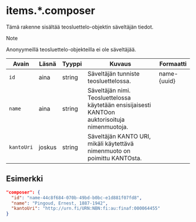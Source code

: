 # items.\*.composer

Tämä rakenne sisältää teosluettelo-objektin säveltäjän tiedot.

> [!NOTE]
>  Anonyymeillä teosluettelo-objekteilla ei ole säveltäjää.

| Avain | Läsnä | Tyyppi | Kuvaus | Formaatti |
| --- | --- | --- | --- | --- |
| `id` | aina | string | Säveltäjän tunniste teosluettelossa. | name-{uuid} |
| `name` | aina | string | Säveltäjän nimi. Teosluettelossa käytetään ensisijaisesti KANTOon auktorisoituja nimenmuotoja. | |
| `kantoUri` | joskus | string | Säveltäjän KANTO URI, mikäli käytettävä nimenmuoto on poimittu KANTOsta. | |

## Esimerkki

```JSON
"composer": {
  "id": "name-44c8f684-070b-49bd-b0bc-e1d881f07fd8",
  "name": "Pingoud, Ernest, 1887-1942",
  "kantoUri": "http://urn.fi/URN:NBN:fi:au:finaf:000064455"
}
```